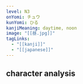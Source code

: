```yaml
---
level: N3
onYomi: チュウ
kunYomi: ひる
kanjiMeaning: daytime, noon
image: "[[昼.jpg]]"
tagLinks:
  - "[[kanji]]"
  - "[[japanese]]"
---
```

## character analysis